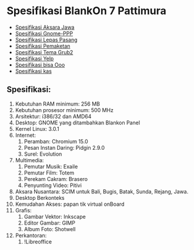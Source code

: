 # Spesifikasi BlankOn 7 Pattimura

  + [Spesifikasi Aksara Jawa](http://dev.blankonlinux.or.id/wiki/7/Spesifikasi/AksaraJawa)
  + [Spesifikasi Gnome-PPP](http://dev.blankonlinux.or.id/wiki/7/Spesifikasi/Gnome-PPP)
  + [Spesifikasi Lepas Pasang](http://dev.blankonlinux.or.id/wiki/7/Spesifikasi/LepasPasang)
  + [Spesifikasi Pemaketan](http://dev.blankonlinux.or.id/wiki/7/Spesifikasi/Pemaketan)
  + [Spesifikasi Tema Grub2](http://dev.blankonlinux.or.id/wiki/7/Spesifikasi/TemaGrub2)
  + [Spesifikasi Yelp](http://dev.blankonlinux.or.id/wiki/7/Spesifikasi/Yelp)
  + [Spesifikasi bisa Ooo](http://dev.blankonlinux.or.id/wiki/7/Spesifikasi/bisaooo)
  + [Spesifikasi kas](http://dev.blankonlinux.or.id/wiki/7/Spesifikasi/kas)

## Spesifikasi:
   1. Kebutuhan RAM minimum: 256 MB
   2. Kebutuhan prosesor minimum: 500 MHz
   3. Arsitektur: i386/32 dan AMD64
   4. Desktop: GNOME yang ditambahkan Blankon Panel
   5. Kernel Linux: 3.0.1
   6. Internet:
         1. Peramban: Chromium 15.0
         2. Pesan Instan Daring: Pidgin 2.9.0
         3. Surel: Evolution
   7. Multimedia:
         1. Pemutar Musik: Exaile
         2. Pemutar Film: Totem
         3. Perekam Cakram: Brasero
         4. Penyunting Video: Pitivi
   8. Aksara Nusantara: SCIM untuk Bali, Bugis, Batak, Sunda, Rejang, Jawa.
   9. Desktop Berkonteks
  10. Kemudahan Akses: papan tik virtual onBoard
  11. Grafis:
         1. Gambar Vektor: Inkscape
         2. Editor Gambar: GIMP
         3. Album Foto: Shotwell
  12. Perkantoran:
         1. !Libreoffice


